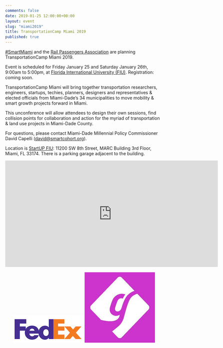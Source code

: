 ```yaml
---
comments: false
date: 2019-01-25 12:00:00+00:00
layout: event
slug: "miami2019"
title: TransportationCamp Miami 2019
published: true
---
```

[#SmartMiami](https://twitter.com/hashtag/SmartMiami) and the [Rail Passengers Association](https://www.railpassengers.org/) are planning TransportationCamp Miami 2019.

Event is scheduled for Friday January 25 and Saturday January 26th, 9:00am to 5:00pm, at [Florida International University (FIU)](https://www.fiu.edu/). Registration: coming soon.

TransportationCamp Miami will bring together transportation researchers, engineers, startups, techies, planners, designers and representatives & elected officials from Miami-Dade’s 34 municipalities to move mobility & smart growth projects forward in Miami.

This unconference will allow attendees to design their own sessions, find collision points for collaboration and action for the myriad of transportation & land use projects in Miami-Dade County.

For questions, please contact Miami-Dade Millennial Policy Commissioner David Capelli (david@smartcohort.org).

Location is [StartUP FIU](http://startup.fiu.edu/): 11200 SW 8th Street, MARC Building 3rd Floor, Miami, FL 33174. There is a parking garage adjacent to the building.

<iframe src="https://www.google.com/maps/embed?pb=!1m14!1m8!1m3!1d7186.970972813066!2d-80.3776642408106!3d25.754523176511775!3m2!1i1024!2i768!4f13.1!3m3!1m2!1s0x0%3A0x2f554c4a12a2b699!2sStartUP+FIU!5e0!3m2!1sen!2sus!4v1538189595451" width="680" height="340" frameborder="0" style="border:0"></iframe>
<p align="center">
<img src="fedex.jpg" width="225" height="87"> <img src="getaround.jpeg" width="225" height="225">
